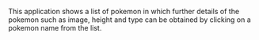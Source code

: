 This application shows a list of pokemon in which further details of the pokemon such as image, height and type can be obtained by clicking on a pokemon name from the list. 
